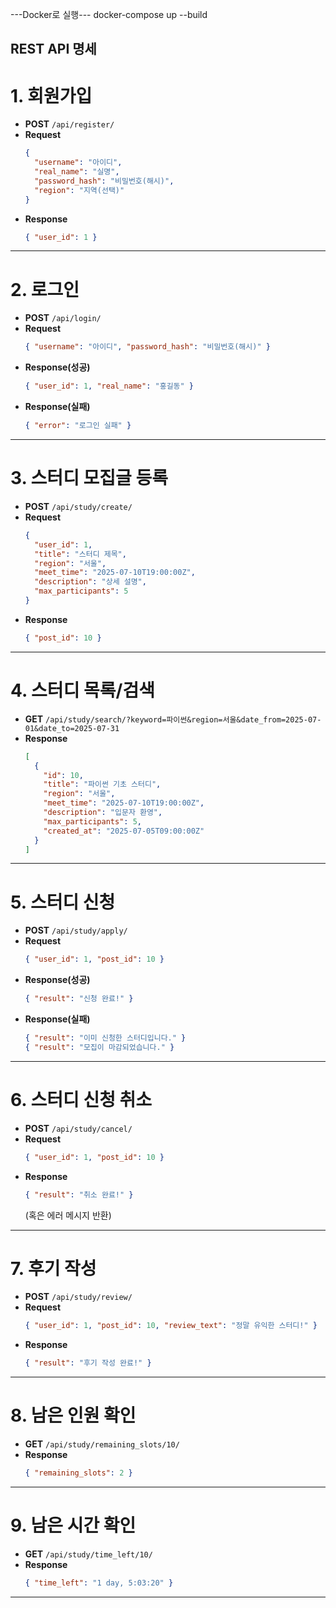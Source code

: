 ---Docker로 실행---
docker-compose up --build

**REST API 명세**
---

# 1. 회원가입
- **POST** `/api/register/`
- **Request**
    ```json
    {
      "username": "아이디",
      "real_name": "실명",
      "password_hash": "비밀번호(해시)",
      "region": "지역(선택)"
    }
    ```
- **Response**
    ```json
    { "user_id": 1 }
    ```

---

# 2. 로그인
- **POST** `/api/login/`
- **Request**
    ```json
    { "username": "아이디", "password_hash": "비밀번호(해시)" }
    ```
- **Response(성공)**
    ```json
    { "user_id": 1, "real_name": "홍길동" }
    ```
- **Response(실패)**
    ```json
    { "error": "로그인 실패" }
    ```

---

# 3. 스터디 모집글 등록
- **POST** `/api/study/create/`
- **Request**
    ```json
    {
      "user_id": 1,
      "title": "스터디 제목",
      "region": "서울",
      "meet_time": "2025-07-10T19:00:00Z",
      "description": "상세 설명",
      "max_participants": 5
    }
    ```
- **Response**
    ```json
    { "post_id": 10 }
    ```

---

# 4. 스터디 목록/검색
- **GET** `/api/study/search/?keyword=파이썬&region=서울&date_from=2025-07-01&date_to=2025-07-31`
- **Response**
    ```json
    [
      {
        "id": 10,
        "title": "파이썬 기초 스터디",
        "region": "서울",
        "meet_time": "2025-07-10T19:00:00Z",
        "description": "입문자 환영",
        "max_participants": 5,
        "created_at": "2025-07-05T09:00:00Z"
      }
    ]
    ```

---

# 5. 스터디 신청
- **POST** `/api/study/apply/`
- **Request**
    ```json
    { "user_id": 1, "post_id": 10 }
    ```
- **Response(성공)**
    ```json
    { "result": "신청 완료!" }
    ```
- **Response(실패)**
    ```json
    { "result": "이미 신청한 스터디입니다." }
    { "result": "모집이 마감되었습니다." }
    ```

---

# 6. 스터디 신청 취소
- **POST** `/api/study/cancel/`
- **Request**
    ```json
    { "user_id": 1, "post_id": 10 }
    ```
- **Response**
    ```json
    { "result": "취소 완료!" }
    ```
    (혹은 에러 메시지 반환)

---

# 7. 후기 작성
- **POST** `/api/study/review/`
- **Request**
    ```json
    { "user_id": 1, "post_id": 10, "review_text": "정말 유익한 스터디!" }
    ```
- **Response**
    ```json
    { "result": "후기 작성 완료!" }
    ```

---

# 8. 남은 인원 확인
- **GET** `/api/study/remaining_slots/10/`
- **Response**
    ```json
    { "remaining_slots": 2 }
    ```

---

# 9. 남은 시간 확인
- **GET** `/api/study/time_left/10/`
- **Response**
    ```json
    { "time_left": "1 day, 5:03:20" }
    ```

---